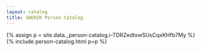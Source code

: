 ```yaml
---
layout: catalog
title: SWERIK Person Catalog
---
```

{% assign p = site.data._person-catalog.i-TDRZedtxwSUsCqxKHfb7My %}
{% include person-catalog.html p=p %}

